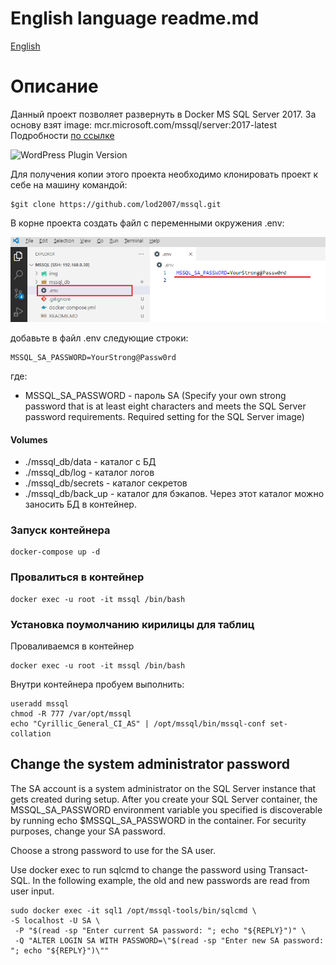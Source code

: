 
# English language readme.md
[English](./readme/README_en.MD)

# Описание

Данный проект позволяет развернуть в Docker MS SQL Server 2017.
За основу взят image: mcr.microsoft.com/mssql/server:2017-latest
Подробности [по ссылке](https://learn.microsoft.com/en-us/sql/linux/quickstart-install-connect-docker?view=sql-server-ver16&pivots=cs1-bash)

![WordPress Plugin Version](https://img.shields.io/badge/mssql-2017-green)

Для получения копии этого проекта необходимо клонировать проект к себе на машину командой:
```
$git clone https://github.com/lod2007/mssql.git
```


В корне проекта создать файл с переменными окружения .env:

![.env](./img/1.png)

добавьте в файл .env следующие строки:
```
MSSQL_SA_PASSWORD=YourStrong@Passw0rd
```
где:
 - MSSQL_SA_PASSWORD - пароль SA (Specify your own strong password that is at least eight characters and meets the SQL Server password requirements. Required setting for the SQL Server image)

#### Volumes

 - ./mssql_db/data - каталог с БД
 - ./mssql_db/log - каталог логов
 - ./mssql_db/secrets - каталог секретов
 - ./mssql_db/back_up - каталог для бэкапов. Через этот каталог можно заносить БД в контейнер.

### Запуск контейнера
```
docker-compose up -d
```

### Провалиться в контейнер
```
docker exec -u root -it mssql /bin/bash
```

### Установка поумолчанию кирилицы для таблиц 
Проваливаемся в контейнер
```
docker exec -u root -it mssql /bin/bash
```
Внутри контейнера пробуем выполнить: 
```
useradd mssql
chmod -R 777 /var/opt/mssql
echo "Cyrillic_General_CI_AS" | /opt/mssql/bin/mssql-conf set-collation
```

## Change the system administrator password
The SA account is a system administrator on the SQL Server instance that gets created during setup. After you create your SQL Server container, the MSSQL_SA_PASSWORD environment variable you specified is discoverable by running echo $MSSQL_SA_PASSWORD in the container. For security purposes, change your SA password.

Choose a strong password to use for the SA user.

Use docker exec to run sqlcmd to change the password using Transact-SQL. In the following example, the old and new passwords are read from user input.

```
sudo docker exec -it sql1 /opt/mssql-tools/bin/sqlcmd \
-S localhost -U SA \
 -P "$(read -sp "Enter current SA password: "; echo "${REPLY}")" \
 -Q "ALTER LOGIN SA WITH PASSWORD=\"$(read -sp "Enter new SA password: "; echo "${REPLY}")\""
 ```